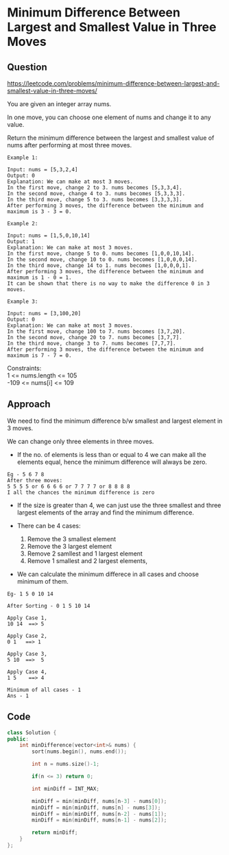 # Minimum Difference Between Largest and Smallest Value in Three Moves

## Question
https://leetcode.com/problems/minimum-difference-between-largest-and-smallest-value-in-three-moves/

You are given an integer array nums.

In one move, you can choose one element of nums and change it to any value.

Return the minimum difference between the largest and smallest value of nums after performing at most three moves.

 
```
Example 1:

Input: nums = [5,3,2,4]
Output: 0
Explanation: We can make at most 3 moves.
In the first move, change 2 to 3. nums becomes [5,3,3,4].
In the second move, change 4 to 3. nums becomes [5,3,3,3].
In the third move, change 5 to 3. nums becomes [3,3,3,3].
After performing 3 moves, the difference between the minimum and maximum is 3 - 3 = 0.

```
```
Example 2:

Input: nums = [1,5,0,10,14]
Output: 1
Explanation: We can make at most 3 moves.
In the first move, change 5 to 0. nums becomes [1,0,0,10,14].
In the second move, change 10 to 0. nums becomes [1,0,0,0,14].
In the third move, change 14 to 1. nums becomes [1,0,0,0,1].
After performing 3 moves, the difference between the minimum and maximum is 1 - 0 = 1.
It can be shown that there is no way to make the difference 0 in 3 moves.
```

```
Example 3:

Input: nums = [3,100,20]
Output: 0
Explanation: We can make at most 3 moves.
In the first move, change 100 to 7. nums becomes [3,7,20].
In the second move, change 20 to 7. nums becomes [3,7,7].
In the third move, change 3 to 7. nums becomes [7,7,7].
After performing 3 moves, the difference between the minimum and maximum is 7 - 7 = 0.
 ```

Constraints:<br>
1 <= nums.length <= 105<br>
-109 <= nums[i] <= 109

## Approach
We need to find the minimum difference b/w smallest and largest element in 3 moves.

We can change only three elements in three moves.

- If the no. of elements is less than or equal to 4 we can make all the elements equal, hence the minimum difference will always be zero.

```
Eg - 5 6 7 8
After three moves:
5 5 5 5 or 6 6 6 6 or 7 7 7 7 or 8 8 8 8 
I all the chances the minimum difference is zero
```

- If the size is greater than 4, we can just use the three smallest and three largest elements of the array and find the minimum difference.

- There can be 4 cases:
    1. Remove the 3 smallest element
    2. Remove the 3 largest element
    3. Remove 2 samllest and 1 largest element
    4. Remove 1 smallest and 2 largest elements,

- We can calculate the minimum differece in all cases and choose minimum of them.

```
Eg- 1 5 0 10 14

After Sorting - 0 1 5 10 14

Apply Case 1,
10 14  ==> 5

Apply Case 2,
0 1   ==> 1

Apply Case 3,
5 10  ==>  5

Apply Case 4,
1 5    ==> 4

Minimum of all cases - 1
Ans - 1
```

## Code
```cpp
class Solution {
public:
    int minDifference(vector<int>& nums) {
        sort(nums.begin(), nums.end());

        int n = nums.size()-1;

        if(n <= 3) return 0;

        int minDiff = INT_MAX;

        minDiff = min(minDiff, nums[n-3] - nums[0]);
        minDiff = min(minDiff, nums[n] - nums[3]);
        minDiff = min(minDiff, nums[n-2] - nums[1]);
        minDiff = min(minDiff, nums[n-1] - nums[2]);

        return minDiff;
    }
};
```